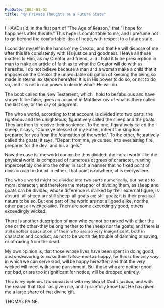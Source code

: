 ```yaml
---
PubDate: 1803-01-01
title: "My Private Thoughts on a Future State"
---
```


   I HAVE said, in the first part of "The Age of Reason," that "I hope for
   happiness after this life." This hope is comfortable to me, and I presume
   not to go beyond the comfortable idea of hope, with respect to a future
   state.

   I consider myself in the hands of my Creator, and that He will dispose of
   me after this life consistently with His justice and goodness. I leave all
   these matters to Him, as my Creator and friend, and I hold it to be
   presumption in man to make an article of faith as to what the Creator will
   do with us hereafter. I do not believe because a man and a woman make a
   child that it imposes on the Creator the unavoidable obligation of keeping
   the being so made in eternal existence hereafter. It is in His power to do
   so, or not to do so, and it is not in our power to decide which He will
   do.

   The book called the New Testament, which I hold to be fabulous and have
   shown to be false, gives an account in Matthew xxv of what is there called
   the last day, or the day of judgment.

   The whole world, according to that account, is divided into two parts, the
   righteous and the unrighteous, figuratively called the sheep and the
   goats. They are then to receive their sentence. To the one, figuratively
   called the sheep, it says, "Come ye blessed of my Father, inherit the
   kingdom prepared for you from the foundation of the world." To the other,
   figuratively called the goats, it says, "Depart from me, ye cursed, into
   everlasting fire, prepared for the devil and his angels."

   Now the case is, the world cannot be thus divided: the moral world, like
   the physical world, is composed of numerous degrees of character, running
   imperceptibly one into the other, in such a manner that no fixed point of
   division can be found in either. That point is nowhere, of is everywhere.

   The whole world might be divided into two parts numerically, but not as to
   moral character; and therefore the metaphor of dividing them, as sheep and
   goats can be divided, whose difference is marked by their external figure,
   is absurd. All sheep are still sheep; all goats are still goats; it is
   their physical nature to be so. But one part of the world are not all good
   alike, nor the other part all wicked alike. There are some exceedingly
   good; others exceedingly wicked.

   There is another description of men who cannot be ranked with either the
   one or the other-they belong neither to the sheep nor the goats; and there
   is still another description of them who are so very insignificant, both
   in character and conduct, as not to be worth the trouble of damning or
   saving, or of raising from the dead.

   My own opinion is, that those whose lives have been spent in doing good,
   and endeavoring to make their fellow-mortals happy, for this is the only
   way in which we can serve God, will be happy hereafter; and that the very
   wicked will meet with some punishment. But those who are neither good nor
   bad, or are too insignificant for notice, will be dropped entirely.

   This is my opinion. It is consistent with my idea of God's justice, and
   with the reason that God has given me, and I gratefully know that He has
   given me a large share of that divine gift.

   THOMAS PAINE.


